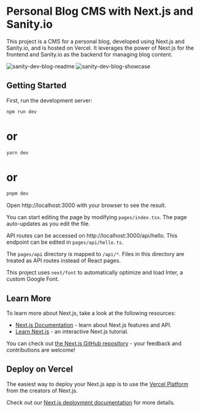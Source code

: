 # Personal Blog CMS with Next.js and Sanity.io

This project is a CMS for a personal blog, developed using Next.js and Sanity.io, and is hosted on Vercel. It leverages the power of Next.js for the frontend and Sanity.io as the backend for managing blog content.

![sanity-dev-blog-readme](https://github.com/DevrMichael/sanity-dev-blog/assets/88589247/7af2c11c-272e-4d25-8b05-800f3f7675bf)
![sanity-dev-blog-showcase](https://github.com/DevrMichael/sanity-dev-blog/assets/88589247/b312a8da-4447-42a6-a71c-80fdcaa52160)


## Getting Started

First, run the development server:

```bash
npm run dev
```
# or
```bash
yarn dev
```
# or
```bash
pnpm dev
```
Open http://localhost:3000 with your browser to see the result.

You can start editing the page by modifying `pages/index.tsx`. The page auto-updates as you edit the file.

API routes can be accessed on http://localhost:3000/api/hello. This endpoint can be edited in `pages/api/hello.ts`.

The `pages/api` directory is mapped to `/api/*`. Files in this directory are treated as API routes instead of React pages.

This project uses `next/font` to automatically optimize and load Inter, a custom Google Font.

## Learn More

To learn more about Next.js, take a look at the following resources:

- [Next.js Documentation](https://nextjs.org/docs) - learn about Next.js features and API.
- [Learn Next.js](https://nextjs.org/learn) - an interactive Next.js tutorial.

You can check out [the Next.js GitHub repository](https://github.com/vercel/next.js/) - your feedback and contributions are welcome!

## Deploy on Vercel

The easiest way to deploy your Next.js app is to use the [Vercel Platform](https://vercel.com/new?utm_medium=default-template&filter=next.js&utm_source=create-next-app&utm_campaign=create-next-app-readme) from the creators of Next.js.

Check out our [Next.js deployment documentation](https://nextjs.org/docs/deployment) for more details.
